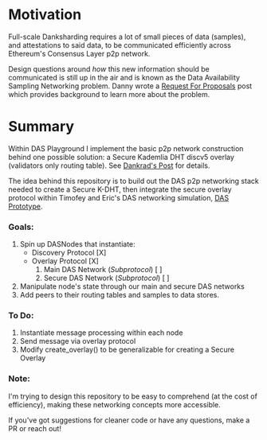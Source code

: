# Motivation
Full-scale Danksharding requires a lot of small pieces of data (samples), and attestations to said data, to be communicated efficiently across Ethereum's Consensus Layer p2p network.  

Design questions around *how* this new information should be communicated is still up in the air and is known as the Data Availability Sampling Networking problem.  Danny wrote a [Request For Proposals](https://github.com/ethereum/requests-for-proposals/blob/master/open-rfps/das.md) post which provides background to learn more about the problem.

# Summary
Within DAS Playground I implement the basic p2p network construction behind one possible solution: a Secure Kademlia DHT discv5 overlay (validators only routing table).  See [Dankrad's Post](https://notes.ethereum.org/@dankrad/S-Kademlia-DAS) for details.

The idea behind this repository is to build out the DAS p2p networking stack needed to create a Secure K-DHT, then integrate the secure overlay protocol within Timofey and Eric's DAS networking simulation, [DAS Prototype](https://github.com/ChainSafe/das-prototype).

### Goals:
1.  Spin up DASNodes that instantiate: 
    - Discovery Protocol                       [X]
    - Overlay Protocol                         [X]
        1. Main DAS Network (*Subprotocol*)    [ ]     
        2. Secure DAS Network (*Subprotocol*)  [ ]     
2.  Manipulate node's state through our main and secure DAS networks  
3.  Add peers to their routing tables and samples to data stores.

### To Do:
1. Instantiate message processing within each node
2. Send message via overlay protocol
3. Modify create_overlay() to be generalizable for creating a Secure Overlay

### Note:
I'm trying to design this repository to be easy to comprehend (at the cost of efficiency), making these networking concepts more accessible.

If you've got suggestions for cleaner code or have any questions, make a PR or reach out!  